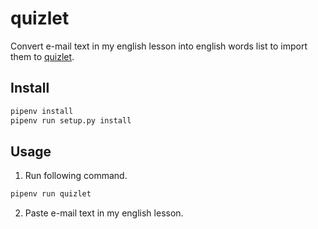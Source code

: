 # quizlet

Convert e-mail text in my english lesson into english words list to import them to [quizlet](https://quizlet.com/).

## Install
```bash
pipenv install
pipenv run setup.py install
```

## Usage
1. Run following command.

```bash
pipenv run quizlet
```

2. Paste e-mail text in my english lesson.
